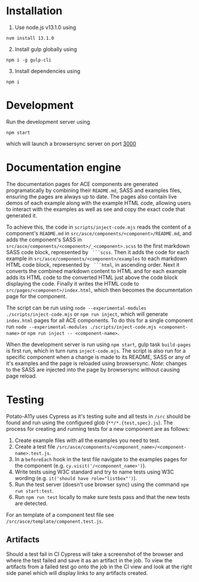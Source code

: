 # Installation

1. Use node.js v13.1.0 using
  ```
  nvm install 13.1.0
  ```
2. Install gulp globally using
  ```
  npm i -g gulp-cli
  ```
3. Install dependencies using
  ```
  npm i
  ```


# Development
Run the development server using
```
npm start
```
which will launch a browsersync server on port [3000](http://localhost:3000)


# Documentation engine

The documentation pages for ACE components are generated programatically by combining their `README.md`, SASS and examples files, ensuring the pages are always up to date. The pages also contain live demos of each example along with the example HTML code, allowing users to interact with the examples as well as see and copy the exact code that generated it.

To achieve this, the code in `scripts/inject-code.mjs` reads the content of a component's `README.md` in `src/asce/components/<component>/README.md`, and adds the component's SASS in `src/asce/components/<component>/_<component>.scss` to the first markdown SASS code block, represented by ` ```scss`. Then it adds the code for each example in `src/asce/components/<component>/examples` to each markdown HTML code block, represented by ` ```html`, in ascending order. Next it converts the combined markdown content to HTML and for each example adds its HTML code to the converted HTML just above the code block displaying the code. Finally it writes the HTML code to `src/pages/<component>/index.html`, which then becomes the documentation page for the component.

The script can be run using `node --experimental-modules ./scripts/inject-code.mjs` or `npm run inject`, which will generate `index.html` pages for all ACE components. To do this for a single component run `node --experimental-modules ./scripts/inject-code.mjs <component-name>` or `npm run inject -- <component-name>`.

When the development server is run using `npm start`, gulp task `build-pages` is first run, which in turn runs `inject-code.mjs`. The script is also run for a specific component when a change is made to its README, SASS or any of it's examples and the page is reloaded using browsersync. *Note*: changes to the SASS are injected into the page by browsersync without causing page reload.


# Testing

Potato-A11y uses Cypress as it's testing suite and all tests in `/src` should be found and run using the configured glob (`**/*.{test,spec}.js`). The process for creating and running tests for a new component are as follows:

1. Create example files with all the examples you need to test.
2. Create a test file `/src/asce/components/<component_name>/<component-name>.test.js`.
3. In a `beforeEach` hook in the test file navigate to the examples pages for the component (e.g. `cy.visit('/<component_name>')`).
4. Write tests using W3C standard and try to name tests using W3C wording (e.g. `it('should have role="listbox"')`).
5. Run the test server (doesn't use browser sync) using the command `npm run start:test`.
6. Run `npm run test` locally to make sure tests pass and that the new tests are detected.

For an template of a component test file see `/src/asce/template/component.test.js`.

## Artifacts

Should a test fail in CI Cypress will take a screenshot of the browser and where the test failed and save it as an artifact in the job. To view the artifacts from a failed test go onto the job in the CI view and look at the right side panel which will display links to any artifacts created.
